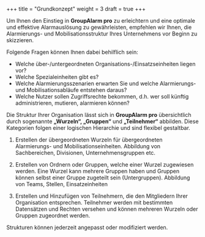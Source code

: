 +++
title = "Grundkonzept"
weight = 3
draft = true
+++

Um Ihnen den Einstieg in **GroupAlarm pro** zu erleichtern und eine optimale und effektive Alarmauslösung zu gewährleisten, 
empfehlen wir Ihnen, die Alarmierungs- und Mobilisationsstruktur
Ihres Unternehmens vor Beginn zu skizzieren. 

Folgende Fragen können Ihnen dabei behilflich sein:

 - Welche über-/untergeordneten Organisations-/Einsatzseinheiten liegen vor? 
 - Welche Spezialeinheiten gibt es?
 - Welche Alarmierungsszenarien erwarten Sie und welche Alarmierungs- und Mobilisationsabläufe  entstehen daraus?
 - Welche Nutzer sollen Zugriffsrechte bekommen, d.h. wer soll künftig administrieren, mutieren,
alarmieren können?

Die Struktur Ihrer Organisation lässt sich in **GroupAlarm pro** übersichtlich durch sogenannte 
**„Wurzeln“, „Gruppen“** und **„Teilnehmer“** abbilden. Diese Kategorien folgen einer logischen Hierarchie 
und sind flexibel gestaltbar. 



1. Erstellen der übergeordneten Wurzeln für übergeordneten Alarmierungs- und 
Mobilisationseinheiten. 
Abbildung von Sachbereichen, Divisionen, Unternehmensgruppen etc.


2. Erstellen von Ordnern oder Gruppen, welche einer Wurzel zugewiesen werden. Eine Wurzel kann mehrere Gruppen haben und 
Gruppen können selbst einer Gruppe zugeteilt sein (Untergruppen).
Abbildung von Teams, Stellen, Einsatzeinheiten
 

3. Erstellen und Hinzufügen von Teilnehmern, die den Mitgliedern Ihrer Organisation entsprechen. Teilnehmer werden mit bestimmten
Datensätzen und Rechten versehen und können mehreren Wurzeln oder Gruppen zugeordnet werden.


Strukturen können jederzeit angepasst oder modifiziert werden. 


